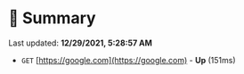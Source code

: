 # 📖 Summary
Last updated: **12/29/2021, 5:28:57 AM**

- `GET` [https://google.com](https://google.com) - **Up** (151ms)
